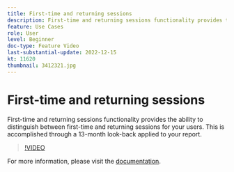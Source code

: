 ```yaml
---
title: First-time and returning sessions
description: First-time and returning sessions functionality provides the ability to distinguish between first-time and returning sessions for your users. This is accomplished through a 13-month look-back applied to your report.
feature: Use Cases
role: User
level: Beginner
doc-type: Feature Video
last-substantial-update: 2022-12-15
kt: 11620
thumbnail: 3412321.jpg
---
```


# First-time and returning sessions

First-time and returning sessions functionality provides the ability to distinguish between first-time and returning sessions for your users. This is accomplished through a 13-month look-back applied to your report.

>[!VIDEO](https://video.tv.adobe.com/v/3412321/?quality=12&learn=on)

For more information, please visit the [documentation](https://experienceleague.adobe.com/docs/analytics-platform/using/cja-usecases/data-views/data-views-usecases.html?lang=en#new-repeat).
